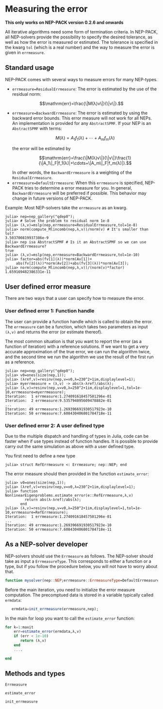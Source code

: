 # Measuring the error

**This only works on NEP-PACK version 0.2.6 and onwards**

All iterative algorithms need some form of termination
criteria. In NEP-PACK, all NEP-solvers provide
the possibility to specify the desired tolerance,
as well as how the error is measured or estimated.
The tolerance is specified in the kwarg  `tol` (which is a real number)
and the way to measure the error is given in `errmeasure`.

## Standard usage

NEP-PACK comes with several ways to measure errors for many NEP-types.

* `errmeasure=ResidualErrmeasure`: The error is estimated by the use of the residual norm:
```math
\mathrm{err}=\frac{\|M(λ)v\|}{\|v\|}.
```
* `errmeasure=BackwardErrmeasure`: The error is estimated by using the backward error bounds. This error measure will not work for all NEPs. An implementation is provided for any `AbstractSPMF`. If your NEP is an `AbstractSPMF` with terms:
  ```math
  M(λ)=A_1f_1(λ)+\cdots+A_mf_m(λ)
  ```
  the error will be estimated by
  ```math
  \mathrm{err}=\frac{\|M(λ)v\|}{\|v\|}\frac{1}{\|A_1\|_F|f_1(λ)|+\cdots+\|A_m\|_F|f_m(λ)|}.
  ```
  In other words, the `BackwardErrmeasure` is a weighting of the `ResidualErrmeasure`.
* `errmeasure=DefaultErrmeasure`: When this `errmeasure` is specified, NEP-PACK tries to determine a error measure for you. In general, `BackwardErrmeasure` will be preferred if possible. This behavior may change in future versions of NEP-PACK.

Example: Most NEP-solvers take the `errmeasure` as an kwarg.
```julia-repl
julia> nep=nep_gallery("qdep0");
julia> # Solve the problem to residual norm 1e-8
julia> (λ,v)=mslp(nep,errmeasure=ResidualErrmeasure,tol=1e-8)
julia> norm(compute_Mlincomb(nep,λ,v))/norm(v) # It's smaller than tol?
3.503700819937386e-9
julia> nep isa AbstractSPMF # Is it an AbstractSPMF so we can use BackwardErrmeasure?
true
julia> (λ,v)=mslp(nep,errmeasure=BackwardErrmeasure,tol=1e-10)
julia> factor=abs(fv[1](λ))*norm(Av[1])+
     abs(fv[2](λ))*norm(Av[2])+abs(fv[3](λ))*norm(Av[3]);
julia> norm(compute_Mlincomb(nep,λ,v))/(norm(v)*factor)
1.659169482386331e-11
```

## User defined error measure

There are two ways that a user can specify how to measure the error.

### User defined error 1: Function handle

The user can provide a function handle
which is called to obtain the error. The `errmeasure` can be a function,
which takes two parameters as input `(λ,v)` and returns
the error (or estimate thereof).

The most common situation is that you want to report the
error (as a function of iteration) with a reference solutions. 
If we want to get
a very accurate approximation of the true error, we can run the 
algorithm twice, and the second time we run the algorithm
we use the result of the first run as a reference. 

```julia-repl
julia> nep=nep_gallery("qdep0");
julia> v0=ones(size(nep,1));
julia> (λref,v)=resinv(nep,v=v0,λ=230^2+1im,displaylevel=1);
julia> myerrmeasure = (λ,v) -> abs(λ-λref)/abs(λ);
julia> (λ,v)=resinv(nep,v=v0,λ=250^2+1im,displaylevel=1,tol=1e-10,errmeasure=myerrmeasure);
Iteration:  1 errmeasure:1.274091618457501296e-01 
Iteration:  2 errmeasure:9.535794095609478882e-01 
...
Iteration: 49 errmeasure:1.269396691930517923e-10 
Iteration: 50 errmeasure:7.608430406801784718e-11 
```

### User defined error 2: A user defined type

Due to the multiple dispatch and handling of types in Julia, code
can be faster when if use types instead of function handles. It is 
possible to provide carry out the same simulation as above with a user defined
type. 

You first need to define a new type
```julia-repl
julia> struct RefErrmeasure <: Errmeasure; nep::NEP; end
```
The error measure should then provided in the function 
`estimate_error`:
```julia-repl
julia> v0=ones(size(nep,1));
julia> (λref,v)=resinv(nep,v=v0,λ=230^2+1im,displaylevel=1);
julia> function NonlinearEigenproblems.estimate_error(e::RefErrmeasure,λ,v)
         return abs(λ-λref)/abs(λ);
       end
julia> (λ,v)=resinv(nep,v=v0,λ=250^2+1im,displaylevel=1,tol=1e-10,errmeasure=RefErrmeasure);
Iteration:  1 errmeasure:1.274091618457501296e-01 
...
Iteration: 49 errmeasure:1.269396691930517923e-10 
Iteration: 50 errmeasure:7.608430406801784718e-11 
```


## As a NEP-solver developer

NEP-solvers should use the `Errmeasure` as follows. The NEP-solver should take
as input a `ErrmeasureType`. This corresponds to either a function or a type, but if you follow the procedure below, you will not have to worry about that.

```julia
function mysolver(nep::NEP;errmeasure::ErrmeasureType=DefaultErrmeasure)
```

Before the main iteration, you need to initialize the error measure
computation. The precomptued data 
is stored in a variable typically called `ermdata`: 
```julia
   ermdata=init_errmeasure(errmeasure,nep);
```

In the main for loop you want to call the `estimate_error` function:

```julia
for k=1:maxit
    err=estimate_error(ermdata,λ,v)
    if (err < 1e-10)
       return (λ,v)
    end 
    ....

end 
```

## Methods and types

```@docs
Errmeasure
```
```@docs
estimate_error
```
```@docs
init_errmeasure
```

 

